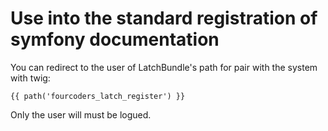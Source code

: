 Use into the standard registration of symfony documentation
===========================================================

You can redirect to the user of LatchBundle's path for pair with the system with twig:

	{{ path('fourcoders_latch_register') }}

Only the user will must be logued.
